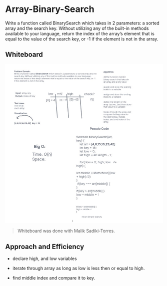 # Array-Binary-Search

Write a function called BinarySearch which takes in 2 parameters: a sorted array and the search key. Without utilizing any of the built-in methods available to your language, return the index of the array’s element that is equal to the value of the search key, or -1 if the element is not in the array.

## Whiteboard

![Reverse Array Whiteboard](../assets/dsa03new.jpg)

> Whiteboard was done with Malik Sadiki-Torres.

## Approach and Efficiency

- declare high, and low variables

- iterate through array as long as low is less then or equal to high.

- find middle index and compare it to key.
